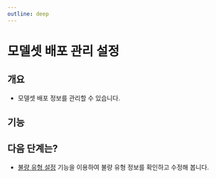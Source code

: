 ```yaml
---
outline: deep
---
```


# 모델셋 배포 관리 설정

## 개요
- 모델셋 배포 정보를 관리할 수 있습니다.

## 기능


## 다음 단계는?
- [불량 유형 설정](./project-settings-defect-type) 기능을 이용하여 불량 유형 정보를 확인하고 수정해 봅니다.

